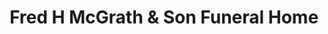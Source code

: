 ---
title: "Fred H McGrath & Son Funeral Home"
url: /bronxville/fred-h-mcgrath-und-son-funeral-home/
shop: Bestattungen
---